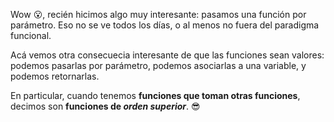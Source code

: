 Wow :open_mouth:, recién hicimos algo muy interesante: pasamos una función por parámetro. Eso no se ve todos los días, o al menos no fuera del paradigma funcional. 

Acá vemos otra consecuecia interesante de que las funciones sean valores: podemos pasarlas por parámetro, podemos asociarlas a una variable, y podemos retornarlas. 

En particular, cuando tenemos **funciones que toman otras funciones**, decimos son **funciones de _orden superior_**. :sunglasses: